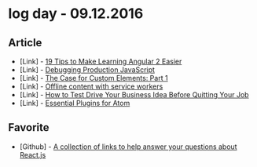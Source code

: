 # log day - 09.12.2016

## Article

- \[Link\] - [19 Tips to Make Learning Angular 2 Easier](http://developer.telerik.com/featured/19-tips-to-make-learning-angular-2-easier/)
- \[Link\] - [Debugging Production JavaScript](https://medium.com/javascript-scene/debugging-production-javascript-469668ba247b#.37g9kiazj)
- \[Link\] - [The Case for Custom Elements: Part 1](https://medium.com/dev-channel/the-case-for-custom-elements-part-1-65d807b4b439#.ydl2hr74l)
- \[Link\] - [Offline content with service workers](https://madebymike.com.au//writing/service-workers/)
- \[Link\] - [How to Test Drive Your Business Idea Before Quitting Your Job](https://blog.ladder.io/business-idea/)
- \[Link\] - [Essential Plugins for Atom](http://ddtomorrow.com/essential-plugins-atom/)


## Favorite

- \[Github\] - [A collection of links to help answer your questions about React.js](https://github.com/timarney/react-faq)

